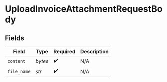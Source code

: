 # UploadInvoiceAttachmentRequestBody


## Fields

| Field              | Type               | Required           | Description        |
| ------------------ | ------------------ | ------------------ | ------------------ |
| `content`          | *bytes*            | :heavy_check_mark: | N/A                |
| `file_name`        | *str*              | :heavy_check_mark: | N/A                |
